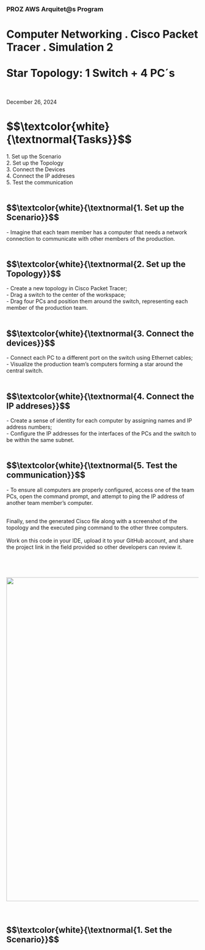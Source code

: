 <h3>PROZ AWS Arquitet@s Program</h3>
<h1>Computer Networking . Cisco Packet Tracer . Simulation 2<br><br>
Star Topology: 1 Switch + 4 PC´s</h1>
<br>
<p>December 26, 2024<br></p>


<h1 align="left"> $$\textcolor{white}{\textnormal{Tasks}}$$ </h1>
1. Set up the Scenario<br>
2. Set up the Topology<br>
3. Connect the Devices<br>
4. Connect the IP addreses<br>
5. Test the communication<br>

<br>

<h2 align="left"> $$\textcolor{white}{\textnormal{1. Set up the Scenario}}$$ </h2>
- Imagine that each team member has a computer that needs a network connection to communicate with other members of the production.<br>

<br>

<h2 align="left"> $$\textcolor{white}{\textnormal{2. Set up the Topology}}$$ </h2>
- Create a new topology in Cisco Packet Tracer;<br>
- Drag a switch to the center of the workspace;<br>
- Drag four PCs and position them around the switch, representing each member of the production team.<br>

<br>

<h2 align="left"> $$\textcolor{white}{\textnormal{3. Connect the devices}}$$ </h2>
- Connect each PC to a different port on the switch using Ethernet cables;<br>
- Visualize the production team’s computers forming a star around the central switch.<br>

<br>

<h2 align="left"> $$\textcolor{white}{\textnormal{4. Connect the IP addreses}}$$ </h2>
- Create a sense of identity for each computer by assigning names and IP address numbers;<br>
- Configure the IP addresses for the interfaces of the PCs and the switch to be within the same subnet.<br>

<br>

<h2 align="left"> $$\textcolor{white}{\textnormal{5. Test the communication}}$$ </h2>
- To ensure all computers are properly configured, access one of the team PCs, open the command prompt, and attempt to ping the IP address of another team member’s computer.<br><br>

Finally, send the generated Cisco file along with a screenshot of the topology and the executed ping command to the other three computers.<br>
<br>
Work on this code in your IDE, upload it to your GitHub account, and share the project link in the field provided so other developers can review it.<br>

<br>
<br>

<h3 align="left"><img width="850px" src="https://github.com/user-attachments/assets/b8f9adcd-ee36-44a9-9de6-2425e33797c8"> </h3>

<br>

<h2 align="left"> $$\textcolor{white}{\textnormal{1. Set the Scenario}}$$ </h2>


